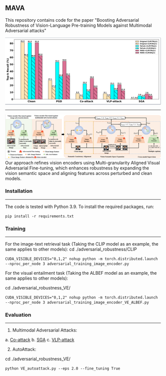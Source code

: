 ## MAVA

This repository contains code for the paper "Boosting Adversarial Robustness of Vision-Language Pre-training Models against Multimodal Adversarial attacks"

![](./assets/intro.png)
***
![Alt text](./assets/method.png)
Our approach refines vision encoders using Multi-granularity Aligned Visual Adversarial Fine-tuning, which enhances robustness by expanding the vision semantic space and aligning features across perturbed and clean models.

### Installation
***
The code is tested with Python 3.9. To install the required packages, run:
```
pip install -r requirements.txt
```
### Training
***
For the image-text retrieval task (Taking the CLIP model as an example, the same applies to other models):
cd ./adversarial_robustness/CLIP
```
CUDA_VISIBLE_DEVICES="0,1,2" nohup python -m torch.distributed.launch --nproc_per_node 3 adversarial_training_image_encoder.py
```
For the visual entailment task (Taking the ALBEF model as an example, the same applies to other models):

cd ./adversarial_robustness_VE/
```
CUDA_VISIBLE_DEVICES="0,1,2" nohup python -m torch.distributed.launch --nproc_per_node 3 adversarial_training_image_encoder_VE_ALBEF.py
```

### Evaluation
***
1. Multimodal Adversarial Attacks:

a. [Co-attack](https://github.com/adversarial-for-goodness/Co-Attack/blob/main/)
b. [SGA](https://github.com/Zoky-2020/SGA)
c. [VLP-attack](https://github.com/wangyouze/VLP-attack)

2. AutoAttack:

cd ./adversarial_robustness_VE/
```
python VE_autoattack.py --eps 2.0 --fine_tuning True
```